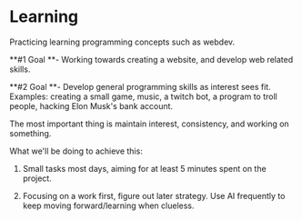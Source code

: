 # Learning
 Practicing learning programming concepts such as webdev. 

**#1 Goal **- Working towards creating a website, and develop web related skills.

**#2 Goal **- Develop general programming skills as interest sees fit. Examples: creating a small game, music, a twitch bot, a program to troll people, hacking Elon Musk's bank account. 

The most important thing is maintain interest, consistency, and working on something.

What we'll be doing to achieve this:

1. Small tasks most days, aiming for at least 5 minutes spent on the project.
   
2. Focusing on a work first, figure out later strategy. Use AI frequently to keep moving forward/learning when clueless. 
